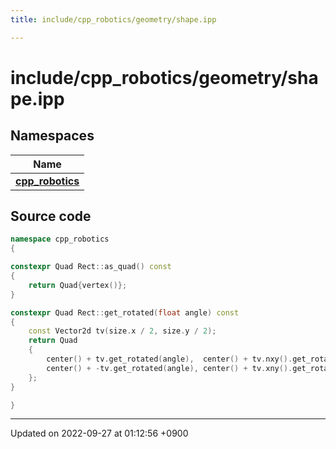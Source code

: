 ```yaml
---
title: include/cpp_robotics/geometry/shape.ipp

---
```


# include/cpp_robotics/geometry/shape.ipp



## Namespaces

| Name           |
| -------------- |
| **[cpp_robotics](/cpp_robotics/doxybook/Namespaces/namespacecpp__robotics/)**  |




## Source code

```cpp
namespace cpp_robotics
{

constexpr Quad Rect::as_quad() const
{
    return Quad{vertex()};
}

constexpr Quad Rect::get_rotated(float angle) const
{
    const Vector2d tv(size.x / 2, size.y / 2);
    return Quad
    {
        center() + tv.get_rotated(angle),  center() + tv.nxy().get_rotated(angle),
        center() + -tv.get_rotated(angle), center() + tv.xny().get_rotated(angle)
    };
}

}
```


-------------------------------

Updated on 2022-09-27 at 01:12:56 +0900
